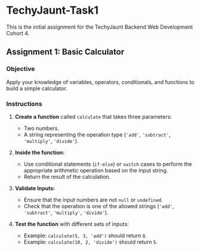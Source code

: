 # TechyJaunt-Task1
This is the initial assignment for the TechyJaunt Backend Web Development Cohort 4.

## Assignment 1: Basic Calculator

### Objective
Apply your knowledge of variables, operators, conditionals, and functions to build a simple calculator.

### Instructions
1. **Create a function** called `calculate` that takes three parameters:
   - Two numbers.
   - A string representing the operation type (`'add'`, `'subtract'`, `'multiply'`, `'divide'`).

2. **Inside the function:**
   - Use conditional statements (`if-else`) or `switch` cases to perform the appropriate arithmetic operation based on the input string.
   - Return the result of the calculation.

3. **Validate Inputs:**
   - Ensure that the input numbers are not `null` or `undefined`.
   - Check that the operation is one of the allowed strings (`'add'`, `'subtract'`, `'multiply'`, `'divide'`).

4. **Test the function** with different sets of inputs:
   - Example: `calculate(5, 3, 'add')` should return `8`.
   - Example: `calculate(10, 2, 'divide')` should return `5`.